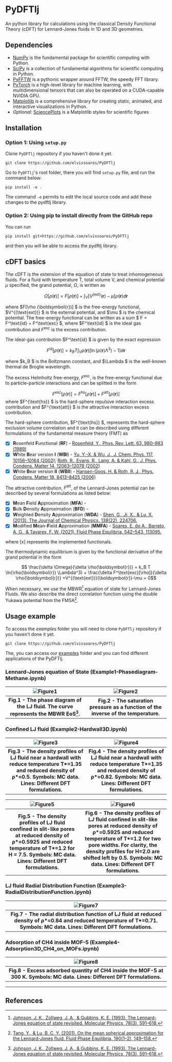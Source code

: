 # PyDFTlj
An python library for calculations using the classical Density Functional Theory (cDFT) for Lennard-Jones fluids in 1D and 3D geometries.

## Dependencies

* [NumPy](https://numpy.org) is the fundamental package for scientific computing with Python.
* [SciPy](https://scipy.org/) is a collection of fundamental algorithms for scientific computing in Python.
* [PyFFTW](https://pyfftw.readthedocs.io/en/latest/) is a pythonic wrapper around FFTW, the speedy FFT library. 
* [PyTorch](https://pytorch.org/) is a high-level library for machine learning, with multidimensional tensors that can also be operated on a CUDA-capable NVIDIA GPU. 
* [Matplotlib](https://matplotlib.org/stable/index.html) is a comprehensive library for creating static, animated, and interactive visualizations in Python.
* *Optional*: [SciencePlots](https://github.com/garrettj403/SciencePlots) is a Matplotlib styles for scientific figures

## Installation

### Option 1: Using `setup.py`

Clone `PyDFTlj` repository if you haven't done it yet.

```Shell
git clone https://github.com/elvissoares/PyDFTlj
```

Go to `PyDFTlj`'s root folder, there you will find `setup.py` file, and run the command below:

```Shell
pip install -e .
```

The command `-e` permits to edit the local source code and add these changes to the pydftlj library.

### Option 2: Using pip to install directly from the GitHub repo

You can run

```Shell
pip install git+https://github.com/elvissoares/PyDFTlj
```

and then you will be able to access the pydftlj library.

## cDFT basics

The cDFT is the extension of the equation of state to treat inhomogeneous fluids. For a fluid with temperature T, total volume V, and chemical potential $\mu$ specified, the grand potential, $\Omega$, is written as

$$\Omega[\rho(\boldsymbol{r})] = F[\rho (\boldsymbol{r})] +  \int_{V} [ V^{(\text{ext})}(\boldsymbol{r}) - \mu ]\rho(\boldsymbol{r}) d\boldsymbol{r}$$

where $F[\rho (\boldsymbol{r})] $ is the free-energy functional, $V^{(\text{ext})} $ is the external potential, and $\mu $ is the chemical potential. The free-energy functional  can be written as a sum $ F = F^\text{id} + F^\text{exc} $, where $F^\text{id} $ is the ideal gas contribution and $F^\text{exc}$ is the excess contribution.

The ideal-gas contribution $F^\text{id} $ is given by the exact expression

$$ F^{\text{id}}[\rho (\boldsymbol{r})] = k_B T\int_{V} \rho(\boldsymbol{r})[\ln(\rho (\boldsymbol{r})\Lambda^3)-1] d\boldsymbol{r}$$

where $k_B $ is the Boltzmann constant, and $\Lambda $ is the well-known thermal de Broglie wavelength.

The excess Helmholtz free-energy, $F^{\text{exc} }$, is the free-energy functional due to particle-particle interactions and can be splitted in the form

$$ F^{\text{exc}}[\rho (\boldsymbol{r})] = F^{\text{hs}}[\rho (\boldsymbol{r})] + F^{\text{att}}[\rho (\boldsymbol{r})] $$
where $F^{\text{hs}} $ is the hard-sphere repulsive interaction excess contribution and $F^{\text{att}} $ is the attractive interaction excess contribution. 

The hard-sphere contribution, $F^{\text{hs}} $, represents the hard-sphere exclusion volume correlation and it can be described using different formulations of the fundamental measure theory (FMT) as

- [x] **R**osenfeld **F**unctional (**RF**) - [Rosenfeld, Y., Phys. Rev. Lett. 63, 980–983 (1989)](https://link.aps.org/doi/10.1103/PhysRevLett.63.980)
- [x] **W**hite **B**ear version **I** (**WBI**) - [Yu, Y.-X. & Wu, J., J. Chem. Phys. 117, 10156–10164 (2002)](http://aip.scitation.org/doi/10.1063/1.1520530); [Roth, R., Evans, R., Lang, A. & Kahl, G., J. Phys. Condens. Matter 14, 12063–12078 (2002)](https://iopscience.iop.org/article/10.1088/0953-8984/14/46/313)
- [x] **W**hite **B**ear version **II** (**WBII**) - [Hansen-Goos, H. & Roth, R. J., Phys. Condens. Matter 18, 8413–8425 (2006)](https://iopscience.iop.org/article/10.1088/0953-8984/18/37/002)

The attractive contribution, $F^\text{att}$, of the Lennard-Jones potential can be described by several formulations as listed below:

- [x] **M**ean **F**ield **A**pproximation (**MFA**) - 
- [x] **B**ulk **D**ensity **A**pproximation (**BFD**) - 
- [x] **W**eighted **D**ensity **A**pproximation (**WDA**) - [Shen, G., Ji, X., & Lu, X. (2013). The Journal of Chemical Physics, 138(22), 224706.](http://aip.scitation.org/doi/10.1063/1.4808160)
- [x] **M**odified **M**ean-**F**ield **A**pproximation (**MMFA**) - [Soares, E. do A., Barreto, A. G., & Tavares, F. W. (2021). Fluid Phase Equilibria, 542–543, 113095.](https://doi.org/10.1016/j.fluid.2021.113095)
<!-- - [ ] **f**unctionalized **M**ean **S**pherical **A**pproximation (**fMSA**) - [Roth, R., & Gillespie, D. (2016). Journal of Physics Condensed Matter, 28(24), 244006.](http://dx.doi.org/10.1088/0953-8984/28/24/244006) -->

where [x] represents the implemented functionals.

The thermodynamic equilibrium is given by the functional derivative of the grand potential in the form 

$$ \frac{\delta \Omega}{\delta \rho(\boldsymbol{r})} = k_B T \ln(\rho(\boldsymbol{r}) \Lambda^3) + \frac{\delta F^\text{exc}[\rho]}{\delta \rho(\boldsymbol{r})}  +V^{(\text{ext})}(\boldsymbol{r})-\mu = 0$$


When necessary, we use the MBWR[^1] equation of state for Lennard-Jones Fluids. We also describe the direct correlation function using the double Yukawa potential from the FMSA[^2]. 

## Usage example

To access the *examples* folder you will need to clone `PyDFTlj` repository if you haven't done it yet.

```Shell
git clone https://github.com/elvissoares/PyDFTlj
```

The, you can access our [examples](https://github.com/elvissoares/PyDFTlj/tree/master/examples) folder and you can find different applications of the PyDFTlj. 

### Lennard-Jones equation of State (Example1-Phasediagram-Methane.ipynb)

|![Figure1](https://github.com/elvissoares/PyDFTlj/blob/master/examples/figures/phasediagram_lennardjones.png)|![Figure2](https://github.com/elvissoares/PyDFTlj/blob/master/examples/figures/pressure_lennardjones.png)|
|:--:|:--:|
| <b>Fig.1 - The phase diagram of the LJ fluid. The curve represents the MBWR EoS[^1]. </b>| <b>Fig.2 - The saturation pressure as a function of the inverse of the temperature. </b>|

### Confined LJ fluid (Example2-Hardwall3D.ipynb)

|![Figure3](https://github.com/elvissoares/PyDFTlj/tree/master/examples/figures/lj1d-hardwall-rhob=0.5-T=1.35.png)|![Figure4](https://github.com/elvissoares/PyDFTlj/tree/master/examples/figures/lj1d-hardwall-rhob=0.82-T=1.35.png)|
|:--:|:--:|
| <b>Fig.3 - The density profiles of LJ fluid near a hardwall with reduce temperature T*=1.35 and reduced density of ρ*=0.5. Symbols: MC  data. Lines: Different DFT formulations. </b>| <b>Fig.4 - The density profiles of LJ fluid near a hardwall with reduce temperature T*=1.35 and reduced density of ρ*=0.82. Symbols: MC  data. Lines: Different DFT formulations. </b>|

|![Figure5](https://github.com/elvissoares/PyDFTlj/tree/master/examples/figures/lj1d-slitpore-steele-T1.2-rhob0.5925-H7.5.png)|![Figure6](https://github.com/elvissoares/PyDFTlj/tree/master/examples/figures/lj1d-slitpore-steele-T1.2-rhob0.5925-H3.0and2.0.png)|
|:--:|:--:|
| <b>Fig.5 - The density profiles of LJ fluid confined in slit-like pores at reduced density of ρ*=0.5925 and reduced temperature of T*=1.2 for H = 7.5. Symbols: MC data. Lines: Different DFT formulations.  </b>| <b>Fig.6 - The density profiles of LJ fluid confined in slit-like pores at reduced density of ρ*=0.5925 and reduced temperature of T*=1.2 for two pore widths. For clarity, the density profiles for H=2.0 are shifted left by 0.5. Symbols: MC data. Lines: Different DFT formulations. </b>|

### LJ fluid Radial Distribution Function (Example3-RadialDistributionFunction.ipynb)

|![Figure7](https://github.com/elvissoares/PyDFTlj/blob/master/examples/figures/lj1d-argon-correlation.png)|
|:--:|
|<b>Fig.7 - The radial distribution function of LJ fluid at reduced density of ρ*=0.84 and reduced temperature of T*=0.71. Symbols: MC data. Lines: Different DFT formulations.  </b>|

### Adsorption of CH4 inside MOF-5 (Example4-Adsorption3D_CH4_on_MOFs.ipynb)


|![Figure8](https://github.com/elvissoares/PyDFTlj/blob/master/examples/figures/CH4-MOF4-300K.png)|
|:--:|
|<b>Fig.8 - Excess adsorbed quantity of CH4 inside the MOF-5 at 300 K. Symbols: MC data. Lines: Different DFT formulations.  </b>|

----
## References

[^1]: [Johnson, J. K., Zollweg, J. A., & Gubbins, K. E. (1993). The Lennard-Jones equation of state revisited. Molecular Physics, 78(3), 591–618.](https://www.tandfonline.com/doi/full/10.1080/00268979300100411)

[^2]: [Tang, Y., & Lu, B. C. Y. (2001). On the mean spherical approximation for the Lennard-Jones fluid. Fluid Phase Equilibria, 190(1–2), 149–158.](https://linkinghub.elsevier.com/retrieve/pii/S0378381201006008)